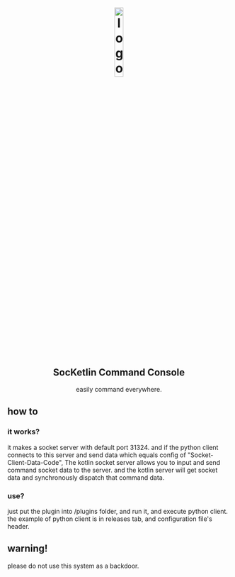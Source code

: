 <h1 align="center">
<img src="" alt="logo" width="20%"/>
</h1>

<h2 align="center">SocKetlin Command Console</h2>
<p align="center">easily command everywhere.</p>

## how to
### it works?
<p>it makes a socket server with default port 31324. and if the python client connects to this server and send data which equals config of "Socket-Client-Data-Code", The kotlin socket server allows you to input and send command socket data to the server. and the kotlin server will get socket data and synchronously dispatch that command data.</p>

### use?
<p>just put the plugin into /plugins folder, and run it, and execute python client. the example of python client is in releases tab, and configuration file's header.</p>


## warning!
<p>please do not use this system as a backdoor.</p>
